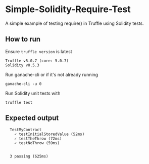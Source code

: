 # Simple-Solidity-Require-Test
A simple example of testing require() in Truffle using Solidity tests. 

## How to run

Ensure `truffle version` is latest  
  
```
Truffle v5.0.7 (core: 5.0.7)
Solidity v0.5.3
```

Run ganache-cli or if it's not already running  
  
```
ganache-cli -u 0
```

Run Solidity unit tests with 

```
truffle test
```

## Expected output

```
  TestMyContract
    ✓ testInitialStoredValue (52ms)
    ✓ testTheThrow (72ms)
    ✓ testNoThrow (59ms)


  3 passing (625ms)
```
